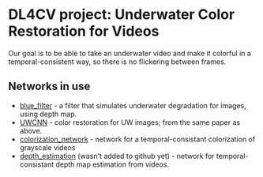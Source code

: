 # DL4CV project: Underwater Color Restoration for Videos

Our goal is to be able to take an underwater video and make it colorful in a temporal-consistent way, so there is no flickering between frames. 

## Networks in use
- [blue_filter](https://li-chongyi.github.io/proj_underwater_image_synthesis.html) - a filter that simulates underwater degradation for images, using depth map.
- [UWCNN](https://li-chongyi.github.io/proj_underwater_image_synthesis.html) - color restoration for UW images; from the same paper as above.
- [colorization_network](https://github.com/zhangmozhe/Deep-Exemplar-based-Video-Colorization) - network for a temporal-consistant colorization of grayscale videos
- [depth_estimation](https://robust-cvd.github.io/) (wasn't added to github yet) - network for temporal-consistant depth map estimation from videos.
